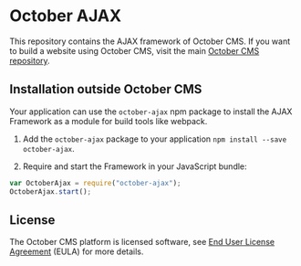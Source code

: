 # October AJAX

This repository contains the AJAX framework of October CMS. If you want to build a website using October CMS, visit the main [October CMS repository](http://github.com/octobercms/october).

## Installation outside October CMS

Your application can use the `october-ajax` npm package to install the AJAX Framework as a module for build tools like webpack.

1. Add the `october-ajax` package to your application `npm install --save october-ajax`.

2. Require and start the Framework in your JavaScript bundle:

```js
var OctoberAjax = require("october-ajax");
OctoberAjax.start();
```

## License

The October CMS platform is licensed software, see [End User License Agreement](./LICENSE.md) (EULA) for more details.
